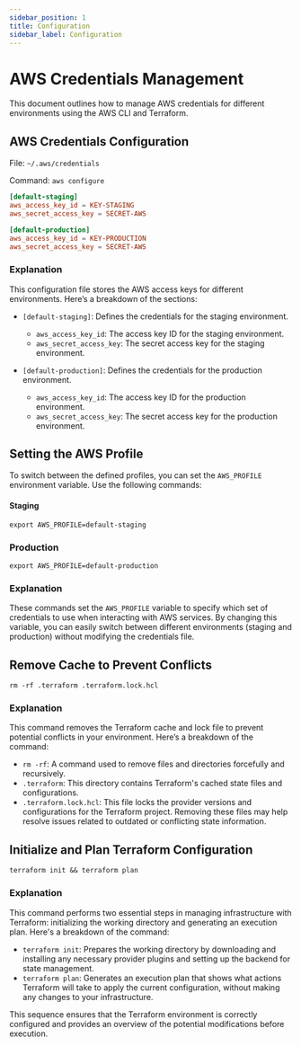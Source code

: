 ```yaml
---
sidebar_position: 1
title: Configuration
sidebar_label: Configuration
---
```


# AWS Credentials Management

This document outlines how to manage AWS credentials for different environments using the AWS CLI and Terraform.

## AWS Credentials Configuration

File: `~/.aws/credentials`

Command: `aws configure`

```toml
[default-staging]
aws_access_key_id = KEY-STAGING
aws_secret_access_key = SECRET-AWS

[default-production]
aws_access_key_id = KEY-PRODUCTION
aws_secret_access_key = SECRET-AWS
```

### Explanation
This configuration file stores the AWS access keys for different environments. Here’s a breakdown of the sections:
- `[default-staging]`: Defines the credentials for the staging environment.
  - `aws_access_key_id`: The access key ID for the staging environment.
  - `aws_secret_access_key`: The secret access key for the staging environment.
  
- `[default-production]`: Defines the credentials for the production environment.
  - `aws_access_key_id`: The access key ID for the production environment.
  - `aws_secret_access_key`: The secret access key for the production environment.

## Setting the AWS Profile

To switch between the defined profiles, you can set the `AWS_PROFILE` environment variable. Use the following commands:

#### Staging
```shell
export AWS_PROFILE=default-staging
```

### Production
```shell
export AWS_PROFILE=default-production
```
### Explanation
These commands set the `AWS_PROFILE` variable to specify which set of credentials to use when interacting with AWS services. By changing this variable, you can easily switch between different environments (staging and production) without modifying the credentials file.


## Remove Cache to Prevent Conflicts

```shell
rm -rf .terraform .terraform.lock.hcl
```

### Explanation

This command removes the Terraform cache and lock file to prevent potential conflicts in your environment. Here’s a breakdown of the command:

- `rm -rf`: A command used to remove files and directories forcefully and recursively.
- `.terraform`: This directory contains Terraform's cached state files and configurations.
- `.terraform.lock.hcl`: This file locks the provider versions and configurations for the Terraform project.
Removing these files may help resolve issues related to outdated or conflicting state information.

## Initialize and Plan Terraform Configuration

```shell
terraform init && terraform plan
```

### Explanation
This command performs two essential steps in managing infrastructure with Terraform: initializing the working directory and generating an execution plan. Here's a breakdown of the command:
- `terraform init`: Prepares the working directory by downloading and installing any necessary provider plugins and setting up the backend for state management.
- `terraform plan`: Generates an execution plan that shows what actions Terraform will take to apply the current configuration, without making any changes to your infrastructure.

This sequence ensures that the Terraform environment is correctly configured and provides an overview of the potential modifications before execution.

